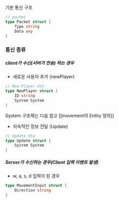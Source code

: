기본 통신 구조 
```go
// packet
type Packet struct {
	Type string
	Data any
}
```


### 통신 종류
##### client가 수신(서버가 전송) 하는 경우
- 새로운 사용자 추가 (newPlayer)
```go
// New Player dto
type NewPlayer struct {
	ID string
	System System
}	
```
System 구조체는 다음 참고 [[movement의 Entity 정의]]

- 지속적인 정보 전달 (Update)
```go
// Update dto
type Update struct {
	System System
}
```


##### Server가 수신하는 경우(Client 입력 이벤트 발생)
- w, a, s, d 입력이 된 경우
```go
type MovementInput struct {
	Direction string
}
```

 